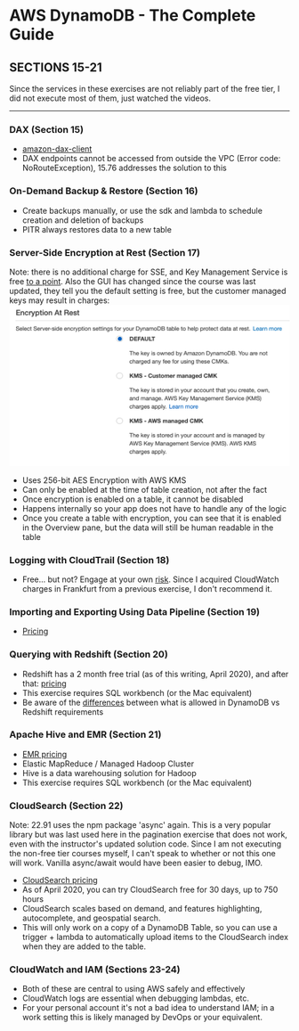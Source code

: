 # AWS DynamoDB - The Complete Guide

## SECTIONS 15-21

Since the services in these exercises are not reliably part of the free tier, I did not execute most of them, just watched the videos.

---

### DAX (Section 15)

-   [amazon-dax-client](https://www.npmjs.com/package/amazon-dax-client)
-   DAX endpoints cannot be accessed from outside the VPC (Error code: NoRouteException), 15.76 addresses the solution to this

### On-Demand Backup & Restore (Section 16)

-   Create backups manually, or use the sdk and lambda to schedule creation and deletion of backups
-   PITR always restores data to a new table

### Server-Side Encryption at Rest (Section 17)

Note: there is no additional charge for SSE, and Key Management Service is free [to a point](https://aws.amazon.com/kms/pricing/). Also the GUI has changed since the course was last updated, they tell you the default setting is free, but the customer managed keys may result in charges:
![encryption](../assets/ddb-encryption.png)

-   Uses 256-bit AES Encryption with AWS KMS
-   Can only be enabled at the time of table creation, not after the fact
-   Once encryption is enabled on a table, it cannot be disabled
-   Happens internally so your app does not have to handle any of the logic
-   Once you create a table with encryption, you can see that it is enabled in the Overview pane, but the data will still be human readable in the table

### Logging with CloudTrail (Section 18)

-   Free... but not? Engage at your own [risk](https://aws.amazon.com/cloudtrail/pricing/). Since I acquired CloudWatch charges in Frankfurt from a previous exercise, I don't recommend it.

### Importing and Exporting Using Data Pipeline (Section 19)

-   [Pricing](https://aws.amazon.com/codepipeline/pricing/)

### Querying with Redshift (Section 20)

-   Redshift has a 2 month free trial (as of this writing, April 2020), and after that: [pricing](https://aws.amazon.com/redshift/pricing/)
-   This exercise requires SQL workbench (or the Mac equivalent)
-   Be aware of the [differences](https://hevodata.com/blog/dynamodb-to-redshift-methods-move-data/) between what is allowed in DynamoDB vs Redshift requirements

### Apache Hive and EMR (Section 21)

-   [EMR pricing](https://aws.amazon.com/emr/pricing/)
-   Elastic MapReduce / Managed Hadoop Cluster
-   Hive is a data warehousing solution for Hadoop
-   This exercise requires SQL workbench (or the Mac equivalent)

### CloudSearch (Section 22)

Note: 22.91 uses the npm package 'async' again. This is a very popular library but was last used here in the pagination exercise that does not work, even with the instructor's updated solution code. Since I am not executing the non-free tier courses myself, I can't speak to whether or not this one will work. Vanilla async/await would have been easier to debug, IMO.

-   [CloudSearch pricing](https://aws.amazon.com/cloudsearch/pricing/)
-   As of April 2020, you can try CloudSearch free for 30 days, up to 750 hours
-   CloudSearch scales based on demand, and features highlighting, autocomplete, and geospatial search.
-   This will only work on a copy of a DynamoDB Table, so you can use a trigger + lambda to automatically upload items to the CloudSearch index when they are added to the table.

### CloudWatch and IAM (Sections 23-24)

-   Both of these are central to using AWS safely and effectively
-   CloudWatch logs are essential when debugging lambdas, etc.
-   For your personal account it's not a bad idea to understand IAM; in a work setting this is likely managed by DevOps or your equivalent.
